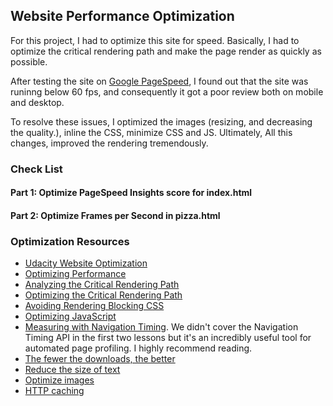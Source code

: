 ## Website Performance Optimization

For this project, I had to optimize this site for speed. Basically, I had to optimize the critical rendering path and make the page render as quickly as possible. 

After testing the site on [Google PageSpeed](https://developers.google.com/speed/pagespeed/insights/?url=https%3A%2F%2Flmedinatriana.github.io%2Fwebsite-optimization "Google PageSpeed"), I found out that the site was runinng below 60 fps, and consequently it got a poor review both on mobile and desktop.

To resolve these issues, I optimized the images (resizing, and decreasing the quality.), inline the CSS, minimize CSS and JS. Ultimately, All this changes, improved the rendering tremendously.


### Check List

#### Part 1: Optimize PageSpeed Insights score for index.html

#### Part 2: Optimize Frames per Second in pizza.html

### Optimization Resources

* [Udacity Website Optimization](https://www.udacity.com/course/ud884 "Udacity Website Optimization")
* [Optimizing Performance](https://developers.google.com/web/fundamentals/performance/ "web performance")
* [Analyzing the Critical Rendering Path](https://developers.google.com/web/fundamentals/performance/critical-rendering-path/analyzing-crp.html "analyzing crp")
* [Optimizing the Critical Rendering Path](https://developers.google.com/web/fundamentals/performance/critical-rendering-path/optimizing-critical-rendering-path.html "optimize the crp!")
* [Avoiding Rendering Blocking CSS](https://developers.google.com/web/fundamentals/performance/critical-rendering-path/render-blocking-css.html "render blocking css")
* [Optimizing JavaScript](https://developers.google.com/web/fundamentals/performance/critical-rendering-path/adding-interactivity-with-javascript.html "javascript")
* [Measuring with Navigation Timing](https://developers.google.com/web/fundamentals/performance/critical-rendering-path/measure-crp.html "nav timing api"). We didn't cover the Navigation Timing API in the first two lessons but it's an incredibly useful tool for automated page profiling. I highly recommend reading.
* <a href="https://developers.google.com/web/fundamentals/performance/optimizing-content-efficiency/eliminate-downloads.html">The fewer the downloads, the better</a>
* <a href="https://developers.google.com/web/fundamentals/performance/optimizing-content-efficiency/optimize-encoding-and-transfer.html">Reduce the size of text</a>
* <a href="https://developers.google.com/web/fundamentals/performance/optimizing-content-efficiency/image-optimization.html">Optimize images</a>
* <a href="https://developers.google.com/web/fundamentals/performance/optimizing-content-efficiency/http-caching.html">HTTP caching</a>
